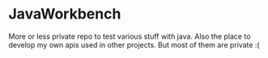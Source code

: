 # JavaWorkbench

More or less private repo to test various stuff with java.
Also the place to develop my own apis used in other projects. But most of them are private :(
